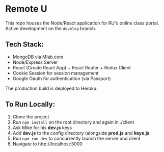 # Remote U

This repo houses the Node/React application for RU's online class portal. Active development on the `develop` branch.

## Tech Stack:
  * MongoDB via Mlab.com
  * Node/Express Server
  * React (Create React App) + React Router + Redux Client
  * Cookie Session for session management
  * Google Oauth for authentication (via Passport)
  
The production build is deployed to Heroku: 

## To Run Locally:
1. Clone the project
2. Run `npm install` on the root directory and again in ./client
3. Ask Mike for his **dev.js** keys
4. Add **dev.js** to the config directory (alongside **prod.js** and **keys.js**
5. Run `npm run dev` to concurrently launch the server and client
6. Navigate to http://localhost:3000

